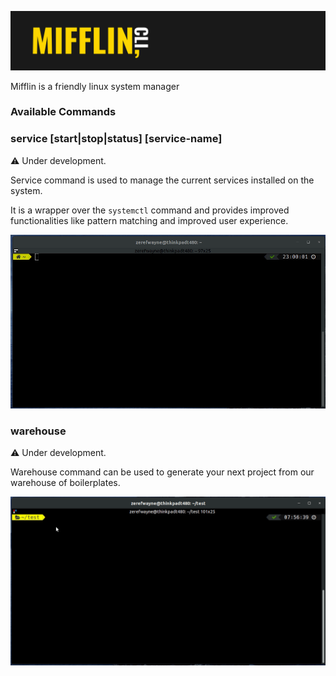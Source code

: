 ![](.github/screenshots/banner.png)

Mifflin is a friendly linux system manager

### Available Commands

### service [start|stop|status] [service-name]

:warning: Under development.

Service command is used to manage the current services installed on the system.

It is a wrapper over the ```systemctl``` command and provides improved functionalities like pattern matching and improved user experience.

![Service Command Example](.github/screenshots/service_demo_v1.gif)

### warehouse

:warning: Under development.

Warehouse command can be used to generate your next project from our warehouse of boilerplates.

![Boil Command Example](.github/screenshots/boil_v0.gif)
